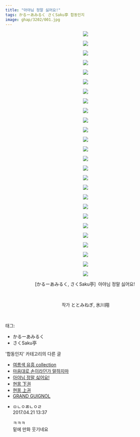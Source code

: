 ```yaml
---
title: "아야님 정말 싫어요!"
tags: かるーあみるく さくSaku亭 합동인지
image: ghap/3202/001.jpg
---
```

<div class="article">
<p style="text-align: center; clear: none; float: none;"><img src="{{ site.nasurl }}/ghap/3202/001.jpg"/></p>
<p style="text-align: center; clear: none; float: none;"><img src="{{ site.nasurl }}/ghap/3202/002.jpg"/></p>
<p style="text-align: center; clear: none; float: none;"><img src="{{ site.nasurl }}/ghap/3202/003.jpg"/></p>
<p style="text-align: center; clear: none; float: none;"><img src="{{ site.nasurl }}/ghap/3202/004.jpg"/></p>
<p style="text-align: center; clear: none; float: none;"><img src="{{ site.nasurl }}/ghap/3202/005.jpg"/></p>
<p style="text-align: center; clear: none; float: none;"><img src="{{ site.nasurl }}/ghap/3202/006.jpg"/></p>
<p style="text-align: center; clear: none; float: none;"><img src="{{ site.nasurl }}/ghap/3202/007.jpg"/></p>
<p style="text-align: center; clear: none; float: none;"><img src="{{ site.nasurl }}/ghap/3202/008.jpg"/></p>
<p style="text-align: center; clear: none; float: none;"><img src="{{ site.nasurl }}/ghap/3202/009.jpg"/></p>
<p style="text-align: center; clear: none; float: none;"><img src="{{ site.nasurl }}/ghap/3202/010.jpg"/></p>
<p style="text-align: center; clear: none; float: none;"><img src="{{ site.nasurl }}/ghap/3202/011.jpg"/></p>
<p style="text-align: center; clear: none; float: none;"><img src="{{ site.nasurl }}/ghap/3202/012.jpg"/></p>
<p style="text-align: center; clear: none; float: none;"><img src="{{ site.nasurl }}/ghap/3202/013.jpg"/></p>
<p style="text-align: center; clear: none; float: none;"><img src="{{ site.nasurl }}/ghap/3202/014.jpg"/></p>
<p style="text-align: center; clear: none; float: none;"><img src="{{ site.nasurl }}/ghap/3202/015.jpg"/></p>
<p style="text-align: center; clear: none; float: none;"><img src="{{ site.nasurl }}/ghap/3202/016.jpg"/></p>
<p style="text-align: center; clear: none; float: none;"><img src="{{ site.nasurl }}/ghap/3202/017.jpg"/></p>
<p style="text-align: center; clear: none; float: none;"><img src="{{ site.nasurl }}/ghap/3202/018.jpg"/></p>
<p style="text-align: center; clear: none; float: none;"><img src="{{ site.nasurl }}/ghap/3202/019.jpg"/></p>
<p style="text-align: center; clear: none; float: none;"><img src="{{ site.nasurl }}/ghap/3202/020.jpg"/></p>
<p style="text-align: center; clear: none; float: none;"><img src="{{ site.nasurl }}/ghap/3202/021.jpg"/></p>
<p style="text-align: center; clear: none; float: none;"><img src="{{ site.nasurl }}/ghap/3202/022.jpg"/></p>
<p style="text-align: center; clear: none; float: none;"><img src="{{ site.nasurl }}/ghap/3202/023.jpg"/></p>
<p style="text-align: center; clear: none; float: none;"><img src="{{ site.nasurl }}/ghap/3202/024.jpg"/></p>
<p style="text-align: center; clear: none; float: none;"><img src="{{ site.nasurl }}/ghap/3202/025.jpg"/></p>
<p style="text-align: center; clear: none; float: none;"><img src="{{ site.nasurl }}/ghap/3202/026.jpg"/></p>
<p style="text-align: center; clear: none; float: none;">[かるーあみるく, さくSaku亭]  아야님 정말 싫어요! </p>
<p style="text-align: center; clear: none; float: none;"><br/></p>
<p style="text-align: center; clear: none; float: none;">작가 ととみねぎ, 氷川翔</p>
<p><br/></p>
</div><div class="tagTrail">
<p>태그: </p>
<ul>
<li>かるーあみるく</li>
<li>さくSaku亭</li>
</ul>
</div><div class="another">
<p>'합동인지' 카테고리의 다른 글</p>
<ul>
<li><a href="/2017-05-15-ghap_3246">여름색 유흥 collection</a></li>
<li><a href="/2017-04-20-ghap_3206">마음대로 손이라던가 말하지마</a></li>
<li><a href="/2017-04-20-ghap_3202">아야님 정말 싫어요!</a></li>
<li><a href="/2017-01-10-ghap_3103">현몽 下권</a></li>
<li><a href="/2017-01-10-ghap_3102">현몽 上권</a></li>
<li><a href="/2017-01-10-ghap_3096">GRAND GUIGNOL</a></li>
</ul>
</div><div class="cb_module cb_fluid">
<div class="cb_wrt cb_profile">
<div class="comment">
<ul>
<li class="cb_thumb_off" id="comment14970962">
<div class="cb_comment_area">
<div class="cb_info_area">
<div class="cb_section">
<span class="cb_nick_name">ㅁㄴㅇㄻㄴㅇㄹ</span>
</div>
<div class="cb_section">
<span class="cb_date">2017.04.21 13:37 </span>
</div>
</div>
<div class="cb_dsc_comment">
<p class="cb_dsc">
											ㅋㅋㅋ<br/>
밑에 만화 웃기네요
										</p>
</div>
</div></li>
</ul>
</div>
</div><!-- commentList close -->
</div>
